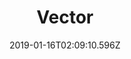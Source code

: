 ---
title: Vector
artist: Haken
date: 2019-01-16T02:09:10.596Z
cover: /img/haken_vector.jpg
styles:
  - Progressive Metal
links:
  spotify: https://play.spotify.com/album/1PhYHO7Pva9e1YQY5GQ8zx
  youtube: https://music.youtube.com/playlist?list=OLAK5uy_mGtomGb1wIdcCwjFcFcHYF1iRFARdxABU
  applemusic: https://itunes.apple.com/us/album/vector-deluxe-edition/1433979909?uo=4
  soundcloud: ""
  bandcamp: ""
  googleplay: https://play.google.com/music/m/Bs4powgwvcbt3yfpndgdol3hubu?signup_if_needed=1
  deezer: https://www.deezer.com/album/71515162
---
